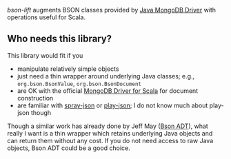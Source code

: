 *bson-lift* augments BSON classes provided by [Java MongoDB Driver](https://docs.mongodb.org/ecosystem/drivers/java/) with operations useful for Scala.

Who needs this library?
-----------------------

This library would fit if you
 - manipulate relatively simple objects
 - just need a thin wrapper around underlying Java classes; e.g., `org.bson.BsonValue`, `org.bson.BsonDocument`
 - are OK with the official [MongoDB Driver for Scala](https://docs.mongodb.org/ecosystem/drivers/scala/) for document construction
 - are familiar with [spray-json](https://github.com/spray/spray-json) or [play-json](https://www.playframework.com/documentation/2.2.x/ScalaJson); I do not know much about play-json though

Though a similar work has already done by Jeff May ([Bson ADT](https://github.com/jeffmay/bson-adt)), what really I want is a thin wrapper which retains underlying Java objects and can return them without any cost.
If you do not need access to raw Java objects, Bson ADT could be a good choice.
